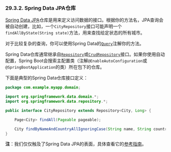 ### 29.3.2. Spring Data JPA仓库

[Spring Data JPA](http://projects.spring.io/spring-data-jpa/)仓库是用来定义访问数据的接口。根据你的方法名，JPA查询会被自动创建，比如，一个`CityRepository`接口可能声明一个`findAllByState(String state)`方法，用来查找给定状态的所有城市。

对于比较复杂的查询，你可以使用Spring Data的[`Query`](https://docs.spring.io/spring-data/jpa/docs/current/api/org/springframework/data/jpa/repository/Query.html)注解你的方法。

Spring Data仓库通常继承自[`Repository`](https://docs.spring.io/spring-data/commons/docs/current/api/org/springframework/data/repository/Repository.html)或[`CrudRepository`](https://docs.spring.io/spring-data/commons/docs/current/api/org/springframework/data/repository/CrudRepository.html)接口。如果你使用自动配置，Spring Boot会搜索主配置类（注解`@EnableAutoConfiguration`或`@SpringBootApplication`的类）所在包下的仓库。
 
下面是典型的Spring Data仓库接口定义：
```java
package com.example.myapp.domain;

import org.springframework.data.domain.*;
import org.springframework.data.repository.*;

public interface CityRepository extends Repository<City, Long> {

    Page<City> findAll(Pageable pageable);

    City findByNameAndCountryAllIgnoringCase(String name, String country);
}
```
**注**：我们仅仅触及了Spring Data JPA的表面，具体查看它的[参考指南](https://docs.spring.io/spring-data/jpa/docs/current/reference/html/)。
